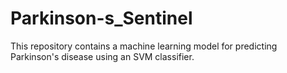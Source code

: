 # Parkinson-s_Sentinel
This repository contains a machine learning model for predicting Parkinson's disease using an SVM classifier.
